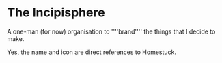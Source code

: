 # The Incipisphere

A one-man (for now) organisation to ''''brand'''' the things that I decide to make.

Yes, the name and icon are direct references to Homestuck. 
